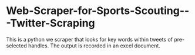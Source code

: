 # Web-Scraper-for-Sports-Scouting---Twitter-Scraping
This is a python we scraper that looks for key words within tweets of pre-selected handles. The output is recorded in an excel document. 
